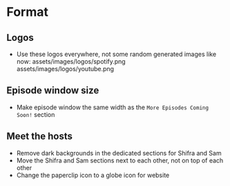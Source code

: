 # Format

## Logos
- Use these logos everywhere, not some random generated images like now:
    assets/images/logos/spotify.png
    assets/images/logos/youtube.png


## Episode window size
- Make episode window the same width as the `More Episodes Coming Soon!` section

## Meet the hosts
- Remove dark backgrounds in the dedicated sections for Shifra and Sam
- Move the Shifra and Sam sections next to each other, not on top of each other
- Change the paperclip icon to a globe icon for website